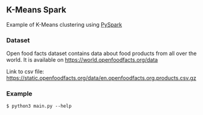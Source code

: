 ## K-Means Spark

Example of K-Means clustering using [PySpark](https://spark.apache.org/docs/latest/api/python/)

### Dataset
Open food facts dataset contains data about food products from all over the world. It is available on https://world.openfoodfacts.org/data

Link to csv file: https://static.openfoodfacts.org/data/en.openfoodfacts.org.products.csv.gz

### Example

```shell
$ python3 main.py --help
```